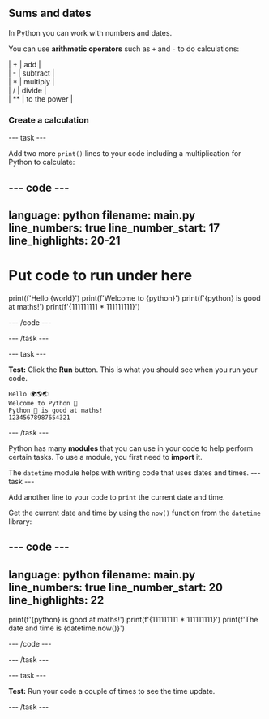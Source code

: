 ## Sums and dates

In Python you can work with numbers and dates.

You can use **arithmetic operators** such as `+` and `-`  to do calculations:

| + | add |   
| - | subtract |   
| * | multiply |   
| / | divide |   
| ** | to the power |   

### Create a calculation

--- task ---

Add two more `print()` lines to your code including a multiplication for Python to calculate:

--- code ---
---
language: python
filename: main.py
line_numbers: true
line_number_start: 17
line_highlights: 20-21
---
# Put code to run under here
print(f'Hello {world}')
print(f'Welcome to {python}')
print(f'{python} is good at maths!')
print(f'{111111111 * 111111111}')

--- /code ---

--- /task ---

--- task ---

**Test:** Click the **Run** button.
This is what you should see when you run your code.

```
Hello 🌍🌎🌏
Welcome to Python 🐍
Python 🐍 is good at maths!
12345678987654321
```

--- /task ---

Python has many **modules** that you can use in your code to help perform certain tasks. To use a module, you first need to **import** it. 

The `datetime` module helps with writing code that uses dates and times.
--- task ---

Add another line to your code to `print` the current date and time.

Get the current date and time by using the `now()` function from the `datetime` library:

--- code ---
---
language: python
filename: main.py
line_numbers: true
line_number_start: 20
line_highlights: 22
---

print(f'{python} is good at maths!')
print(f'{111111111 * 111111111}')
print(f'The date and time is {datetime.now()}')
 
--- /code ---

--- /task ---

--- task ---

**Test:** Run your code a couple of times to see the time update.

--- /task ---


